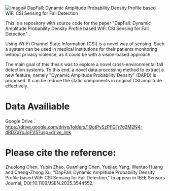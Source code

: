 ![image](https://github.com/user-attachments/assets/e14c9545-cc58-43a7-911b-32f05903a199)# DapFall: Dynamic Amplitude Probability Density Profile based WiFi CSI Sensing for Fall Detection

This is a repository with source code for the paper "DapFall: Dynamic Amplitude Probability Density Profile based WiFi CSI Sensing for Fall Detection" .

Using Wi-Fi Channel State Information (CSI) is a novel way of sensing. Such a system can be used in medical institutions for their patients monitoring without privacy violence, as it could be with a vision-based approach. 

The main goal of this thesis was to explore a novel cross-environmental fall detection systems. To this end, a novel data processing method to extract a new feature, namely "Dynamic Amplitude Probability Density" (DAPD) is proposed. It can be reduce the static components in original CSI amplitude effectively.


# Data Availiable
Google Drive：
https://drive.google.com/drive/folders/1QotPySzPFGTr7g2M2N4-dRDZaYoJqFVS?usp=drive_link

# Please cite the reference:
Zhuolong Chen, Yubin Zhao, Guanliang Chen, Yuejiao Yang, Wentao Huang and Cheng-Zhong Xu, "DapFall: Dynamic Amplitude Probability Density Profile based WiFi CSI Sensing for Fall Detection," to appear in IEEE Sensors Journal, DOI:10.1109/JSEN.2025.3544552.
